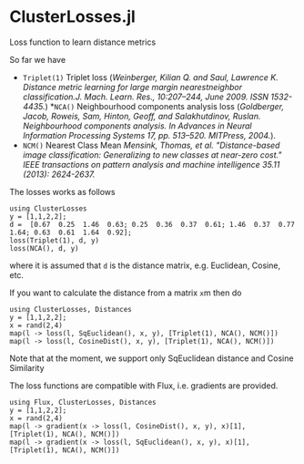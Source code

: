 # ClusterLosses.jl
Loss function to learn distance metrics

So far we have 
  * `Triplet(1)` Triplet loss  (*Weinberger,  Kilian Q. and Saul,  Lawrence K.   Distance metric learning for large margin nearestneighbor classification.J. Mach. Learn. Res., 10:207–244, June 2009. ISSN 1532-4435.*) 
  *`NCA()` Neighbourhood components analysis loss  (*Goldberger, Jacob, Roweis, Sam, Hinton, Geoff, and Salakhutdinov, Ruslan.  Neighbourhood components analysis.  In Advances in Neural Information Processing Systems 17, pp. 513–520. MITPress, 2004.*). 
  * `NCM()` Nearest Class Mean  *Mensink, Thomas, et al. "Distance-based image classification: Generalizing to new classes at near-zero cost." IEEE transactions on pattern analysis and machine intelligence 35.11 (2013): 2624-2637.*

The losses works as follows
```
using ClusterLosses
y = [1,1,2,2];
d =  [0.67  0.25  1.46  0.63; 0.25  0.36  0.37  0.61; 1.46  0.37  0.77  1.64; 0.63  0.61  1.64  0.92];
loss(Triplet(1), d, y)
loss(NCA(), d, y)
```
where it is assumed that `d` is the distance matrix, e.g. Euclidean, Cosine, etc.

If you want to calculate the distance from a matrix `x`m then do
```
using ClusterLosses, Distances
y = [1,1,2,2];
x = rand(2,4)
map(l -> loss(l, SqEuclidean(), x, y), [Triplet(1), NCA(), NCM()])
map(l -> loss(l, CosineDist(), x, y), [Triplet(1), NCA(), NCM()])
```
Note that at the moment, we support only SqEuclidean distance and Cosine Similarity


The loss functions are compatible with Flux, i.e. gradients are provided. 
```
using Flux, ClusterLosses, Distances
y = [1,1,2,2];
x = rand(2,4)
map(l -> gradient(x -> loss(l, CosineDist(), x, y), x)[1], [Triplet(1), NCA(), NCM()])
map(l -> gradient(x -> loss(l, SqEuclidean(), x, y), x)[1], [Triplet(1), NCA(), NCM()])
```
